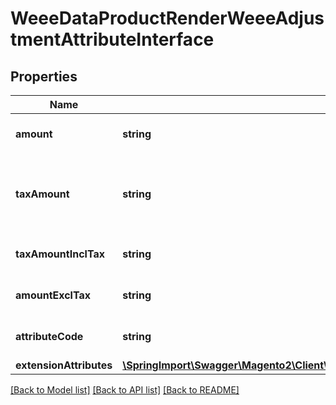 # WeeeDataProductRenderWeeeAdjustmentAttributeInterface

## Properties
Name | Type | Description | Notes
------------ | ------------- | ------------- | -------------
**amount** | **string** | Weee attribute amount | 
**taxAmount** | **string** | Tax which is calculated to fixed product tax attribute | 
**taxAmountInclTax** | **string** | Tax amount of weee attribute | 
**amountExclTax** | **string** | Product amount exclude tax | 
**attributeCode** | **string** | Weee attribute code | 
**extensionAttributes** | [**\SpringImport\Swagger\Magento2\Client\Model\WeeeDataProductRenderWeeeAdjustmentAttributeExtensionInterface**](WeeeDataProductRenderWeeeAdjustmentAttributeExtensionInterface.md) |  | 

[[Back to Model list]](../README.md#documentation-for-models) [[Back to API list]](../README.md#documentation-for-api-endpoints) [[Back to README]](../README.md)


